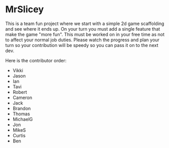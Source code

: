 # MrSlicey

This is a team fun project where we start with a simple 2d game scaffolding and see where it ends up.  On your turn you must add a single feature that make the game "more fun".  This must be worked on in your free time as not to affect your normal job duties.  Please watch the progress and plan your turn so your contribution will be speedy so you can pass it on to the next dev.

Here is the contributor order:
- Vikki
- Jason
- Ian
- Tavi
- Robert
- Cameron
- Jack
- Brandon
- Thomas
- MichaelG
- Jon
- MikeS
- Curtis
- Ben

